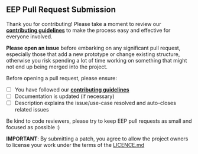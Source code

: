 ## EEP Pull Request Submission

Thank you for contributing! Please take a moment to review our [**contributing guidelines**](https://github.com/EntEth/EEPs/blob/master/.github/CONTRIBUTING.md)
to make the process easy and effective for everyone involved.

**Please open an issue** before embarking on any significant pull request, especially those that
add a new prototype or change existing structure, otherwise you risk spending a lot of time working
on something that might not end up being merged into the project.

Before opening a pull request, please ensure:

- [ ] You have followed our [**contributing guidelines**](https://github.com/EntEth/EEPs/blob/master/.github/CONTRIBUTING.md)
- [ ] Documentation is updated (if necessary)
- [ ] Description explains the issue/use-case resolved and auto-closes related issues

Be kind to code reviewers, please try to keep EEP pull requests as small and focused as possible :)

**IMPORTANT**: By submitting a patch, you agree to allow the project
owners to license your work under the terms of the [LICENCE.md](.github/LICENSE.md)
